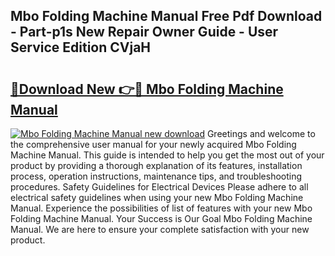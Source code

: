 ## Mbo Folding Machine Manual Free Pdf Download - Part-p1s New Repair Owner Guide - User Service Edition CVjaH

# <h2><a href="http://cf29333.oget.top/?id=Mbo+Folding+Machine+Manual">🔗Download New 👉🔴 Mbo Folding Machine Manual</a></h2>

[![Mbo Folding Machine Manual new download](https://i.imgur.com/5g1atiW.png)](http://cf29333.oget.top/?id=Mbo+Folding+Machine+Manual)
Greetings and welcome to the comprehensive user manual for your newly acquired Mbo Folding Machine Manual. This guide is intended to help you get the most out of your product by providing a thorough explanation of its features, installation process, operation instructions, maintenance tips, and troubleshooting procedures. Safety Guidelines for Electrical Devices Please adhere to all electrical safety guidelines when using your new Mbo Folding Machine Manual. Experience the possibilities of list of features with your new Mbo Folding Machine Manual. Your Success is Our Goal Mbo Folding Machine Manual. We are here to ensure your complete satisfaction with your new product.
